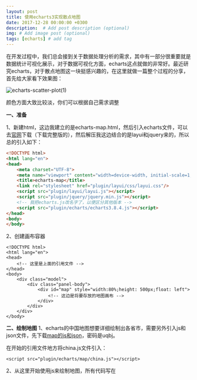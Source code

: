 ```yaml
---
layout: post
title: 使用echarts3实现散点地图
date: 2017-12-28 00:00:00 +0300
description:  # Add post description (optional)
img: # Add image post (optional)
tags: [echarts] # add tag
---
```


在开发过程中，我们总会接到关于数据处理分析的需求，其中有一部分很重要就是数据统计可视化展示，对于数据可视化方面，echarts这点就做的非常好。最近研究echarts，对于散点地图这一块挺感兴趣的，在这里就做一篇整个过程的分享，首先给大家看下效果图：


![echarts-scatter-plot(1)]({{site.baseurl}}/assets/img/echarts-scatter-plot(1).png)

颜色方面大致比较淡，你们可以根据自己需求调整

**一、准备**

1、新建html，这边我建立的是echarts-map.html，然后引入echarts文件，可以去[官网][1]下载（下载完整版的），然后解压我这边结合的是layui和jquery来的，所以总的引入如下：

```html
<!DOCTYPE html>
<html lang="en">
<head>
    <meta charset="UTF-8">
    <meta name="viewport" content="width=device-width, initial-scale=1, maximum-scale=1"/>
    <title>echarts-map</title>
    <link rel="stylesheet" href="plugin/layui/css/layui.css"/>
    <script src="plugin/layui/layui.js"></script>
    <script src="plugin/jquery/jquery.min.js"></script>
    <!-- 我把echarts.js改名字了，以便区分其他版本 -->
    <script src="plugin/echarts/echarts3.8.4.js"></script>
</head>
<body>
</body>
```

2、创建画布容器

```
<!DOCTYPE html>
<html lang="en">
<head>
    <!-- 这里是上面的引用文件 -->
</head>
<body>
    <div class="model">
        <div class="panel-body">
            <div id="map" style="width:80%;height: 500px;float: left">
                <!-- 这边是将要存放的地图画布 -->
            </div>
        </div>
    </div>
</body>
```
**二、绘制地图**
1、echarts的中国地图想要详细绘制出各省市，需要另外引入js和json文件，先下载[map的js和json][2]，密码是uqbj。

在开始的引用文件地方将china.js文件引入：
```
<script src="plugin/echarts/map/china.js"></script>
```
2、从这里开始使用js来绘制地图，所有代码写在<script>标签里面，

（1）首先是先初始化 ECharts 示例，在 init() 中传入图表容器 Dom 对象，

（2）同时定义一个变量 option，作为图表的配置项，

（3）通过配置 option，新建一个地理坐标系 geo ，地图类型为中国地图，

（4）然后调用 setOption(option) 为图表设置配置项。

**注意：中国地图的map值为 ‘china’ ，世界地图的map值为 ‘world’ ，但如果要引用省市自治区地图 map 值为简体中文，例如 beijing.js，map 值为’北京’。**

这里结合layui和jquery：

```javascript
<script type="text/javascript">
        var layer;

        function map() {
            // 1、初始化echarts示例map
            var map = echarts.init(document.getElementById('map'));

            // 2、map的配置，配置 option，新建一个地理坐标系 geo ，地图类型为中国地图
            var option = {
                geo: {
                  	map: 'china'
              	}
            };

            //3、调用 setOption(option) 为图表设置配置项
            map.setOption(option);
        }

        layui.use(['element', 'layer'], function() {
            var element = layui.element();
            layer = layui.layer;
            $(document).ready(function () {
                map();
            });
        });
</script>
```
然后引用json格式的地图数据，通过异步加载的方式，加载完成后需要手动注册地图
这里我们使用 jQuery 的 $.get() 方法异步加载 china.json ，在回调函数中，以上述同样的方法初始化一个 mapCharts 、注册地图并设置 option，所以修改上面的代码为：

```javascript
<script type="text/javascript">
        var layer;

        function map() {
            // 1、初始化echarts示例map
            var map = echarts.init(document.getElementById('map'));

            $.get('plugin/echarts/map/json/china.json',function(chinaJson){
                echarts.registerMap('china', chinaJson); // 注册地图

                // 2、map的配置，配置 option，新建一个地理坐标系 geo ，地图类型为中国地图
                var option = {
                    geo: {
                      	map: 'china'
                  	}
                };

                //3、调用 setOption(option) 为图表设置配置项
                map.setOption(option);
            })
        }

        layui.use(['element', 'layer'], function() {
            var element = layui.element();
            layer = layui.layer;
            $(document).ready(function () {
                map();
            });
        });
</script>
```
然后就可以看到这样的地图了：

![echarts-scatter-plot(2)]({{site.baseurl}}/assets/img/echarts-scatter-plot(2).png)

4、给地图改颜色，地图的绘制都在option里面操作，有各种配置项，可以查找[官方文档][3]

```javascript
var option = {
    geo: {
      	map: 'china',
      	label: {
            emphasis: {
                show: false
            }
        },
        roam: false,
        // 定义样式
        itemStyle: {
            // 普通状态下的样式
            normal: {
                areaColor: '#ABCDEF99',
                borderColor: '#fff'
            },
            // 高亮状态下的样式,默认黄色
            emphasis: {
                //areaColor: '#2a333d'
            }
        }
  	}
};
```
改颜色后的地图如图：

![echarts-scatter-plot(3)]({{site.baseurl}}/assets/img/echarts-scatter-plot(3).png)


**三、绘制散点图**
1、新建散点图series

这里用到的数据需要两个，一个是各城市的坐标数据，一个是每个城市对应所需要的值，这里到echarts3的官网例子里面就有，这里不详细赘述，只引几个

所以这里要进行的步骤是：

（1）在 option 中添加一个 series ， series 的类型为散点图 scatter ，坐标系为地理坐标系 geo 。

（2）引入城市对应的要显示的data值

（3）引入城市的坐标值

（4）使用函数让data值和坐标值按城市名对应起来
具体看以下代码注释

```javascript
<script type="text/javascript">
        var layer;

        function map() {
            var map = echarts.init(document.getElementById('map'));

            //（2）引入data数据
            var data = [
                {name: '海门', value: 9},
                {name: '鄂尔多斯', value: 12},
                {name: '招远', value: 12},
                {name: '舟山', value: 12},
                {name: '齐齐哈尔', value: 14},
                {name: '盐城', value: 15},
                {name: '赤峰', value: 16},
                {name: '青岛', value: 18},
                {name: '乳山', value: 18},
                ...
            }

            $.get('plugin/echarts/map/json/china.json',function(chinaJson){
                echarts.registerMap('china', chinaJson); // 注册地图

                //（3）引入城市坐标
                var geoCoordMap = {
                    '海门':[121.15,31.89],
                    '鄂尔多斯':[109.781327,39.608266],
                    '招远':[120.38,37.35],
                    '舟山':[122.207216,29.985295],
                    '齐齐哈尔':[123.97,47.33],
                    '盐城':[120.13,33.38],
                    '赤峰':[118.87,42.28],
                    '青岛':[120.33,36.07],
                    '乳山':[121.52,36.89],
                    ...
                }

                //（4）将数据和城市坐标对应上
                var convertData = function (data) {
                    var res = [];
                    for (var i = 0; i < data.length; i++) {
                        var geoCoord = geoCoordMap[data[i].name];
                        if (geoCoord) {
                            res.push({
                                name: data[i].name,
                                value: geoCoord.concat(data[i].value)
                            });
                        }
                    }
                    return res;
                };

                var option = {
                    geo: {
                      	...
                  	}
                  	//（1）series 的类型为散点图 scatter
                    series: [
                		{
                            name: 'pm2.5',            // series名称
                            type: 'scatter',          // series图表类型
                            coordinateSystem: 'geo',  // series坐标系类型
                            data: convertData(data),  // series数据内容
                            //控制显示文本
                            label: {
                                normal: {
                                    show: false
                                },
                                emphasis: {
                                    show: true
                                }
                            },
                            //series样式
                            itemStyle: {
                                normal: {
                                    color: '#ddb926'
                                }
                            }
                        }
                	]
                };
                map.setOption(option);
            })
        }

        layui.use(['element', 'layer'], function() {
            var element = layui.element();
            layer = layui.layer;
            $(document).ready(function () {
                map();
            });
        });
</script>
```
这样就可以将散点渲染出来了


![echarts-scatter-plot(4)]({{site.baseurl}}/assets/img/echarts-scatter-plot(4).png)

到此基本就完成了，接下来就是样式变动了。

**四、修改样式**

1、根据数值大小改变点的大小，这个在series配置里面加上symbolSize即可：

```javascript
series: [
{
    ...
    symbolSize: function (val) {//根据数值大小控制点的大小
        return val[2] / 10;
    },
    ...
},
```
效果这样

![echarts-scatter-plot(5)]({{site.baseurl}}/assets/img/echarts-scatter-plot(5).png)

2、改变点的颜色和新增图示等,在option加上下面部分

```javascript
var option = {
    title: {
        text: '全国主要城市空气质量',
        left: 'center',
        textStyle: {
            color: '#fff'
        }
    },
    //提示框组件
    tooltip : {
        trigger: 'item'
    },
    //图例组件
    legend: {
        /*orient: 'vertical',
        y: 'bottom',
        x:'right',
        data:['pm2.5'],
        textStyle: {
            color: '#000'
        }*/
    },
    visualMap: {
        min: 0,
        max: 300,
        calculable: true,
        inRange: {
            color: ['#ABCDEF', '#99CC99']
        },
        textStyle: {
            color: '#fff'
        }
    },
    geo:{
        ...
    }
    series:[
        ...
    ]
}
```

![echarts-scatter-plot(6)]({{site.baseurl}}/assets/img/echarts-scatter-plot(6).png)

3、改变前面五大数值点的样式，首先要计算出前面五大数据，然后根据这五大数据另外添个data数据显示，如下面代码，在series再添加个配置：

```javascript
 series: [
        {
            //前面说过的配置
        },
        //后面新增配置
        {
            name: 'Top 5',
            type: 'effectScatter',
            coordinateSystem: 'geo',
            data: convertData(data.sort(function (a, b) {
                return b.value - a.value;
            }).slice(0, 5)),
            symbolSize: function (val) {
                return val[2] / 10;
            },
            showEffectOn: 'render',
            rippleEffect: {
                brushType: 'stroke'
            },
            hoverAnimation: true,
            label: {
                normal: {
                    formatter: '{b}',
                    position: 'right',
                    show: true
                }
            },
            itemStyle: {
                normal: {
                    color: '#99CC99',
                    shadowBlur: 10,
                    shadowColor: '#333'
                }
            },
            zlevel: 1
        }
    ]

};
```
到此就完成整个配置了：

![echarts-scatter-plot(7)]({{site.baseurl}}/assets/img/echarts-scatter-plot(7).png)

当然，还有很多配置项的操作可以控制整个地图变成你想要的样子，官方配置项文档就可以查看，这里就不一一列举了，举个例子给你们引导下怎么玩地图

[本文在segmentfault的地址][4]

  [1]: http://echarts.baidu.com/download.html
  [2]: https://pan.baidu.com/s/1c2wa1R6
  [3]: http://echarts.baidu.com/option.html#title
  [4]: https://segmentfault.com/a/1190000012626333

